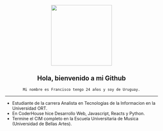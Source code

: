 

<div align="center">
  <img src="https://media.giphy.com/media/PmAjqmm4beKervYzFr/giphy.gif" width="200" />
  
  <h2>  Hola, bienvenido a mi Github </h2
---
  <h3>
    
    Mi nombre es Francisco tengo 24 años y soy de Uruguay.
  </h3>
</div>

---

- Estudiante de la carrera Analista en Tecnologias de la Informacion en la Universidad ORT.
- En CoderHouse hice Desarrollo Web, Javascript, Reacts y Python.
- Termine el CIM completo en la Escuela Universitaria de Musica (Universidad de Bellas Artes).


